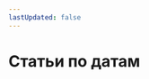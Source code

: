 ```yaml
---
lastUpdated: false
---
```


# Статьи по датам

<date-article-list />

<script setup lang="ts">
import DateArticleList from '@components/date-article-list.vue'
</script>
